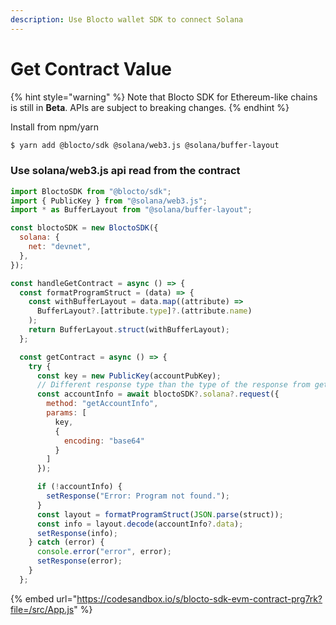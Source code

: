 ```yaml
---
description: Use Blocto wallet SDK to connect Solana
---
```


# Get Contract Value

{% hint style="warning" %}
Note that Blocto SDK for Ethereum-like chains is still in **Beta**. APIs are subject to breaking changes.
{% endhint %}

Install from npm/yarn

```bash
$ yarn add @blocto/sdk @solana/web3.js @solana/buffer-layout
```

### Use solana/web3.js api read from the contract

```javascript
import BloctoSDK from "@blocto/sdk";
import { PublicKey } from "@solana/web3.js";
import * as BufferLayout from "@solana/buffer-layout";

const bloctoSDK = new BloctoSDK({
  solana: {
    net: "devnet",
  },
});

const handleGetContract = async () => {
  const formatProgramStruct = (data) => {
    const withBufferLayout = data.map((attribute) =>
      BufferLayout?.[attribute.type]?.(attribute.name)
    );
    return BufferLayout.struct(withBufferLayout);
  };

  const getContract = async () => {
    try {
      const key = new PublicKey(accountPubKey);
      // Different response type than the type of the response from getAccountInfo in @solana/web3.js
      const accountInfo = await bloctoSDK?.solana?.request({
        method: "getAccountInfo",
        params: [
          key,
          {
            encoding: "base64"
          }
        ]
      });

      if (!accountInfo) {
        setResponse("Error: Program not found.");
      }
      const layout = formatProgramStruct(JSON.parse(struct));
      const info = layout.decode(accountInfo?.data);
      setResponse(info);
    } catch (error) {
      console.error("error", error);
      setResponse(error);
    }
  };
```

{% embed url="https://codesandbox.io/s/blocto-sdk-evm-contract-prg7rk?file=/src/App.js" %}
